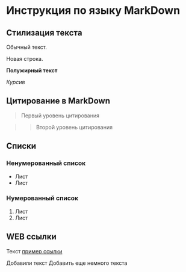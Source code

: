 # Инструкция по языку MarkDown

## Стилизация текста 
Обычный текст.

Новая строка.

**Полужирный текст**

*Курсив*

## Цитирование в MarkDown
> Первый уровень цитирования

>> Второй уровень цитирования

## Списки
### Ненумерованный список
* Лист
* Лист

### Нумерованный список
1. Лист
2. Лист

## WEB ссылки
Текст [пример ссылки](http.example.com "Всплывающая подсказка")

Добавили текст
Добавить еще немного текста


